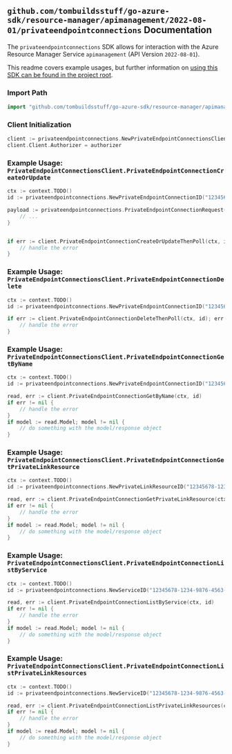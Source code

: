 
## `github.com/tombuildsstuff/go-azure-sdk/resource-manager/apimanagement/2022-08-01/privateendpointconnections` Documentation

The `privateendpointconnections` SDK allows for interaction with the Azure Resource Manager Service `apimanagement` (API Version `2022-08-01`).

This readme covers example usages, but further information on [using this SDK can be found in the project root](https://github.com/tombuildsstuff/go-azure-sdk/tree/main/docs).

### Import Path

```go
import "github.com/tombuildsstuff/go-azure-sdk/resource-manager/apimanagement/2022-08-01/privateendpointconnections"
```


### Client Initialization

```go
client := privateendpointconnections.NewPrivateEndpointConnectionsClientWithBaseURI("https://management.azure.com")
client.Client.Authorizer = authorizer
```


### Example Usage: `PrivateEndpointConnectionsClient.PrivateEndpointConnectionCreateOrUpdate`

```go
ctx := context.TODO()
id := privateendpointconnections.NewPrivateEndpointConnectionID("12345678-1234-9876-4563-123456789012", "example-resource-group", "serviceValue", "privateEndpointConnectionValue")

payload := privateendpointconnections.PrivateEndpointConnectionRequest{
	// ...
}


if err := client.PrivateEndpointConnectionCreateOrUpdateThenPoll(ctx, id, payload); err != nil {
	// handle the error
}
```


### Example Usage: `PrivateEndpointConnectionsClient.PrivateEndpointConnectionDelete`

```go
ctx := context.TODO()
id := privateendpointconnections.NewPrivateEndpointConnectionID("12345678-1234-9876-4563-123456789012", "example-resource-group", "serviceValue", "privateEndpointConnectionValue")

if err := client.PrivateEndpointConnectionDeleteThenPoll(ctx, id); err != nil {
	// handle the error
}
```


### Example Usage: `PrivateEndpointConnectionsClient.PrivateEndpointConnectionGetByName`

```go
ctx := context.TODO()
id := privateendpointconnections.NewPrivateEndpointConnectionID("12345678-1234-9876-4563-123456789012", "example-resource-group", "serviceValue", "privateEndpointConnectionValue")

read, err := client.PrivateEndpointConnectionGetByName(ctx, id)
if err != nil {
	// handle the error
}
if model := read.Model; model != nil {
	// do something with the model/response object
}
```


### Example Usage: `PrivateEndpointConnectionsClient.PrivateEndpointConnectionGetPrivateLinkResource`

```go
ctx := context.TODO()
id := privateendpointconnections.NewPrivateLinkResourceID("12345678-1234-9876-4563-123456789012", "example-resource-group", "serviceValue", "privateLinkResourceValue")

read, err := client.PrivateEndpointConnectionGetPrivateLinkResource(ctx, id)
if err != nil {
	// handle the error
}
if model := read.Model; model != nil {
	// do something with the model/response object
}
```


### Example Usage: `PrivateEndpointConnectionsClient.PrivateEndpointConnectionListByService`

```go
ctx := context.TODO()
id := privateendpointconnections.NewServiceID("12345678-1234-9876-4563-123456789012", "example-resource-group", "serviceValue")

read, err := client.PrivateEndpointConnectionListByService(ctx, id)
if err != nil {
	// handle the error
}
if model := read.Model; model != nil {
	// do something with the model/response object
}
```


### Example Usage: `PrivateEndpointConnectionsClient.PrivateEndpointConnectionListPrivateLinkResources`

```go
ctx := context.TODO()
id := privateendpointconnections.NewServiceID("12345678-1234-9876-4563-123456789012", "example-resource-group", "serviceValue")

read, err := client.PrivateEndpointConnectionListPrivateLinkResources(ctx, id)
if err != nil {
	// handle the error
}
if model := read.Model; model != nil {
	// do something with the model/response object
}
```

